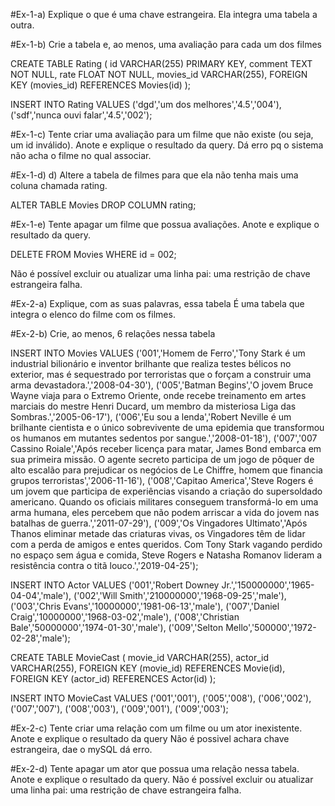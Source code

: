 #Ex-1-a) Explique o que é uma chave estrangeira.
Ela integra uma tabela a outra.


#Ex-1-b) Crie a tabela e, ao menos, uma avaliação para cada um dos filmes

CREATE TABLE Rating (
	id VARCHAR(255) PRIMARY KEY,
    comment TEXT NOT NULL,
	rate FLOAT NOT NULL,
    movies_id VARCHAR(255),
    FOREIGN KEY (movies_id) REFERENCES Movies(id)
);

INSERT INTO Rating VALUES 
('dgd','um dos melhores','4.5','004'),
('sdf','nunca ouvi falar','4.5','002');

#Ex-1-c) Tente criar uma avaliação para um filme que não existe (ou seja, um id inválido). Anote e explique o resultado da query.
Dá erro pq o sistema não acha o filme no qual associar.

#Ex-1-d)
d) Altere a tabela de filmes para que ela não tenha mais uma coluna chamada rating.

ALTER TABLE Movies DROP COLUMN rating;

#Ex-1-e) Tente apagar um filme que possua avaliações. Anote e explique o resultado da query.

DELETE FROM Movies WHERE id = 002;

Não é possível excluir ou atualizar uma linha pai: uma restrição de chave estrangeira falha.

#Ex-2-a) Explique, com as suas palavras, essa tabela
É uma tabela que integra o elenco do filme com os filmes.

#Ex-2-b) Crie, ao menos, 6 relações nessa tabela 

INSERT INTO Movies VALUES 
('001','Homem de Ferro','Tony Stark é um industrial bilionário e inventor brilhante que realiza testes bélicos no exterior, mas é sequestrado por terroristas que o forçam a construir uma arma devastadora.','2008-04-30'),
('005','Batman Begins','O jovem Bruce Wayne viaja para o Extremo Oriente, onde recebe treinamento em artes marciais do mestre Henri Ducard, um membro da misteriosa Liga das Sombras.','2005-06-17'),
('006','Eu sou a lenda','Robert Neville é um brilhante cientista e o único sobrevivente de uma epidemia que transformou os humanos em mutantes sedentos por sangue.','2008-01-18'),
('007','007 Cassino Roiale','Após receber licença para matar, James Bond embarca em sua primeira missão. O agente secreto participa de um jogo de pôquer de alto escalão para prejudicar os negócios de Le Chiffre, homem que financia grupos terroristas','2006-11-16'),
('008','Capitao America','Steve Rogers é um jovem que participa de experiências visando a criação do supersoldado americano. Quando os oficiais militares conseguem transformá-lo em uma arma humana, eles percebem que não podem arriscar a vida do jovem nas batalhas de guerra.','2011-07-29'),
('009','Os Vingadores Ultimato','Após Thanos eliminar metade das criaturas vivas, os Vingadores têm de lidar com a perda de amigos e entes queridos. Com Tony Stark vagando perdido no espaço sem água e comida, Steve Rogers e Natasha Romanov lideram a resistência contra o titã louco.','2019-04-25');

INSERT INTO Actor VALUES 
('001','Robert Downey Jr.','150000000','1965-04-04','male'),
('002','Will Smith','210000000','1968-09-25','male'),
('003','Chris Evans','10000000','1981-06-13','male'),
('007','Daniel Craig','10000000','1968-03-02','male'),
('008','Christian Bale','50000000','1974-01-30','male'),
('009','Selton Mello','500000','1972-02-28','male');

CREATE TABLE MovieCast (
	movie_id VARCHAR(255),
	actor_id VARCHAR(255),
    FOREIGN KEY (movie_id) REFERENCES Movie(id),
    FOREIGN KEY (actor_id) REFERENCES Actor(id)
);

INSERT INTO MovieCast VALUES 
('001','001'),
('005','008'),
('006','002'),
('007','007'),
('008','003'),
('009','001'),
('009','003');

#Ex-2-c) Tente criar uma relação com um filme ou um ator inexistente. Anote e explique o resultado da query
Não é possivel achara chave estrangeira, dae o mySQL dá erro.

#Ex-2-d) Tente apagar um ator que possua uma relação nessa tabela. Anote e explique o resultado da query.
Não é possível excluir ou atualizar uma linha pai: uma restrição de chave estrangeira falha.

